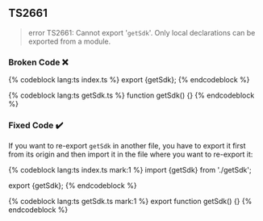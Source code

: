 ## TS2661

> error TS2661: Cannot export '`getSdk`'. Only local declarations can be exported from a module.

### Broken Code ❌

<!-- prettier-ignore-start -->
{% codeblock lang:ts index.ts %}
export {getSdk};
{% endcodeblock %}
<!-- prettier-ignore-end -->

<!-- prettier-ignore-start -->
{% codeblock lang:ts getSdk.ts %}
function getSdk() {}
{% endcodeblock %}
<!-- prettier-ignore-end -->

### Fixed Code ✔️

If you want to re-export `getSdk` in another file, you have to export it first from its origin and then import it in the file where you want to re-export it:

<!-- prettier-ignore-start -->
{% codeblock lang:ts index.ts mark:1 %}
import {getSdk} from './getSdk';

export {getSdk};
{% endcodeblock %}
<!-- prettier-ignore-end -->

<!-- prettier-ignore-start -->
{% codeblock lang:ts getSdk.ts mark:1 %}
export function getSdk() {}
{% endcodeblock %}
<!-- prettier-ignore-end -->
